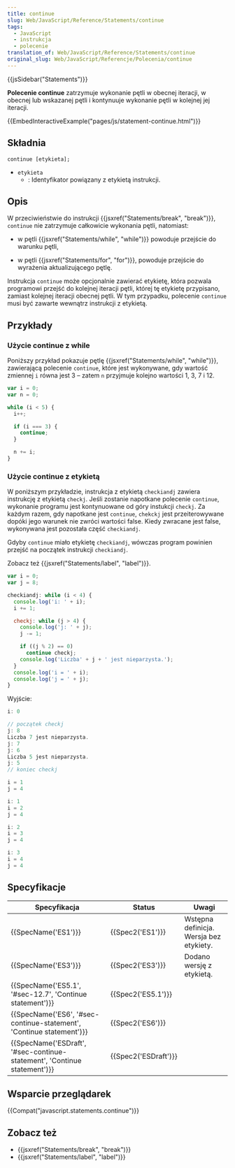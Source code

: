 ```yaml
---
title: continue
slug: Web/JavaScript/Reference/Statements/continue
tags:
  - JavaScript
  - instrukcja
  - polecenie
translation_of: Web/JavaScript/Reference/Statements/continue
original_slug: Web/JavaScript/Referencje/Polecenia/continue
---
```

{{jsSidebar("Statements")}}

**Polecenie continue** zatrzymuje wykonanie pętli w obecnej iteracji, w obecnej lub wskazanej pętli i kontynuuje wykonanie pętli w kolejnej jej iteracji.

{{EmbedInteractiveExample("pages/js/statement-continue.html")}}

## Składnia

    continue [etykieta];

- `etykieta`
  - : Identyfikator powiązany z etykietą instrukcji.

## Opis

W przeciwieństwie do instrukcji {{jsxref("Statements/break", "break")}}, `continue` nie zatrzymuje całkowicie wykonania pętli, natomiast:

- w pętli {{jsxref("Statements/while", "while")}} powoduje przejście do warunku pętli,

<!---->

- w pętli {{jsxref("Statements/for", "for")}}, powoduje przejście do wyrażenia aktualizującego pętlę.

Instrukcja `continue` może opcjonalnie zawierać etykietę, która pozwala programowi przejść do kolejnej iteracji pętli, której tę etykietę przypisano, zamiast kolejnej iteracji obecnej pętli. W tym przypadku, polecenie `continue` musi być zawarte wewnątrz instrukcji z etykietą.

## Przykłady

### Użycie continue z while

Poniższy przykład pokazuje pętlę {{jsxref("Statements/while", "while")}}, zawierającą polecenie `continue`, które jest wykonywane, gdy wartość zmiennej `i` równa jest 3 – zatem `n` przyjmuje kolejno wartości 1, 3, 7 i 12.

```js
var i = 0;
var n = 0;

while (i < 5) {
  i++;

  if (i === 3) {
    continue;
  }

  n += i;
}
```

### Użycie continue z etykietą

W poniższym przykładzie, instrukcja z etykietą `checkiandj` zawiera instrukcję z etykietą `checkj`. Jeśli zostanie napotkane polecenie `continue`, wykonanie programu jest kontynuowane od góry instukcji `checkj`. Za każdym razem, gdy napotkane jest `continue`, `chekckj` jest przeiterowywane dopóki jego warunek nie zwróci wartości false. Kiedy zwracane jest false, wykonywana jest pozostała część `checkiandj`.

Gdyby `continue` miało etykietę `checkiandj`, wówczas program powinien przejść na początek instrukcji `checkiandj`.

Zobacz też {{jsxref("Statements/label", "label")}}.

```js
var i = 0;
var j = 8;

checkiandj: while (i < 4) {
  console.log('i: ' + i);
  i += 1;

  checkj: while (j > 4) {
    console.log('j: ' + j);
    j -= 1;

    if ((j % 2) == 0)
      continue checkj;
    console.log('Liczba' + j + ' jest nieparzysta.');
  }
  console.log('i = ' + i);
  console.log('j = ' + j);
}
```

Wyjście:

```js
i: 0

// początek checkj
j: 8
Liczba 7 jest nieparzysta.
j: 7
j: 6
Liczba 5 jest nieparzysta.
j: 5
// koniec checkj

i = 1
j = 4

i: 1
i = 2
j = 4

i: 2
i = 3
j = 4

i: 3
i = 4
j = 4
```

## Specyfikacje

| Specyfikacja                                                                                     | Status                       | Uwagi                                   |
| ------------------------------------------------------------------------------------------------ | ---------------------------- | --------------------------------------- |
| {{SpecName('ES1')}}                                                                         | {{Spec2('ES1')}}         | Wstępna definicja. Wersja bez etykiety. |
| {{SpecName('ES3')}}                                                                         | {{Spec2('ES3')}}         | Dodano wersję z etykietą.               |
| {{SpecName('ES5.1', '#sec-12.7', 'Continue statement')}}                     | {{Spec2('ES5.1')}}     |                                         |
| {{SpecName('ES6', '#sec-continue-statement', 'Continue statement')}}     | {{Spec2('ES6')}}         |                                         |
| {{SpecName('ESDraft', '#sec-continue-statement', 'Continue statement')}} | {{Spec2('ESDraft')}} |                                         |

## Wsparcie przeglądarek

{{Compat("javascript.statements.continue")}}

## Zobacz też

- {{jsxref("Statements/break", "break")}}
- {{jsxref("Statements/label", "label")}}
